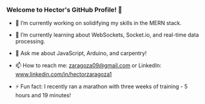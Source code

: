 ### Welcome to Hector's GitHub Profile! 👋

- 🔭 I’m currently working on solidifying my skills in the MERN stack.
- 🌱 I’m currently learning about WebSockets, Socket.io, and real-time data processing.

- 💬 Ask me about JavaScript, Arduino, and carpentry!
- 📫 How to reach me: zaragoza09@gmail.com or LinkedIn: www.linkedin.com/in/hectorzaragoza1

- ⚡ Fun fact: I recently ran a marathon with three weeks of training - 5 hours and 19 minutes!
